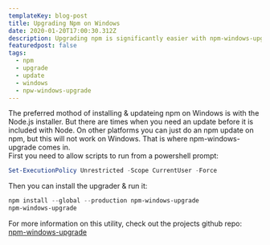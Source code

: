 ```yaml
---
templateKey: blog-post
title: Upgrading Npm on Windows
date: 2020-01-20T17:00:30.312Z
description: Upgrading npm is significantly easier with npm-windows-upgrade
featuredpost: false
tags:
  - npm
  - upgrade
  - update
  - windows
  - npw-windows-upgrade
---
```

The preferred mothod of installing & updateing npm on Windows is with the Node.js installer. But there are times when you need an update before it is included with Node. On other platforms you can just do an npm update on npm, but this will not work on Windows. That is where npm-windows-upgrade comes in.<br>
First you need to allow scripts to run from a powershell prompt:
```powershell
Set-ExecutionPolicy Unrestricted -Scope CurrentUser -Force
```

Then you can install the upgrader & run it:
```powershell
npm install --global --production npm-windows-upgrade
npm-windows-upgrade
```

For more information on this utility, check out the projects github repo:<br>
[npm-windows-upgrade](https://github.com/felixrieseberg/npm-windows-upgrade)
